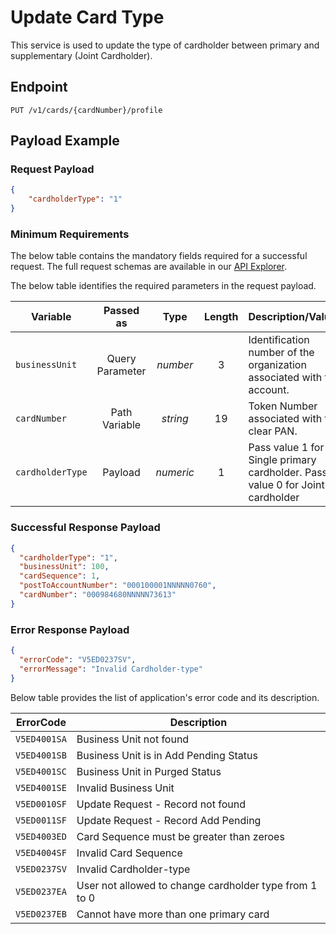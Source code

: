 # Update Card Type

This service is used to update the type of cardholder between primary and supplementary (Joint Cardholder). 

## Endpoint

`PUT /v1/cards/{cardNumber}/profile`

## Payload Example

### Request Payload

```json
{
    "cardholderType": "1"
}
```

### Minimum Requirements

The below table contains the mandatory fields required for a successful request. The full request schemas are available in our [API Explorer](../api/?type=put&path=/v1/cards/{cardNumber}/profile).

The below table identifies the required parameters in the request payload.

| Variable | Passed as | Type | Length | Description/Values |
| -------- | :-------: | :--: | :------------: | ------------------ |
| `businessUnit` | Query Parameter | *number* | 3 | Identification number of the organization associated with the account. |
| `cardNumber` | Path Variable | *string* | 19 | Token Number associated with the clear PAN. | 
| `cardholderType` | Payload | *numeric* | 1 | Pass value 1 for Single primary cardholder. Pass value 0 for Joint cardholder |

### Successful Response Payload

```json
{
  "cardholderType": "1",
  "businessUnit": 100,
  "cardSequence": 1,
  "postToAccountNumber": "000100001NNNNN0760",
  "cardNumber": "000984680NNNNN73613"
}
```

### Error Response Payload

```json
{
  "errorCode": "V5ED0237SV",
  "errorMessage": "Invalid Cardholder-type"  
}
```

Below table provides the list of application's error code and its description.

| ErrorCode |  Description |
| --------  | ------------------ |
|`V5ED4001SA` |Business Unit not found |
|`V5ED4001SB` |Business Unit is in Add Pending Status|
|`V5ED4001SC` |Business Unit in Purged Status|
|`V5ED4001SE` |Invalid Business Unit|
|`V5ED0010SF` |Update Request - Record not found|
|`V5ED0011SF` |Update Request - Record Add Pending|
|`V5ED4003ED` |Card Sequence must be greater than zeroes|
|`V5ED4004SF` |Invalid Card Sequence|
|`V5ED0237SV` |Invalid  Cardholder-type|
|`V5ED0237EA` |User not allowed to change cardholder type from 1 to 0 |
|`V5ED0237EB` |Cannot have more than one primary card|
